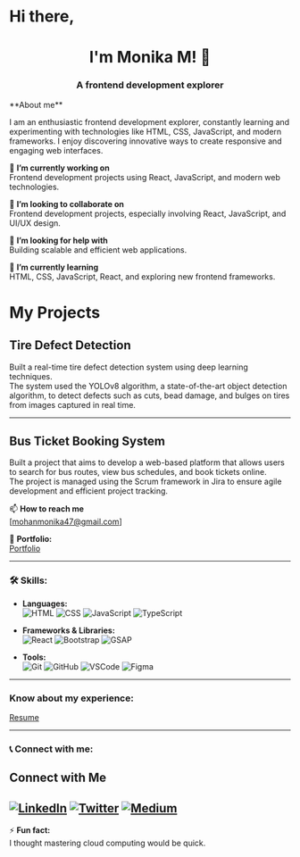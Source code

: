# Hi there,
<h1 align="center"> I'm Monika M! 👋</h1>
<h3 align="center"> A frontend development explorer </h3>
**About me** 

I am an enthusiastic frontend development explorer, constantly learning and experimenting with technologies like HTML, CSS, JavaScript, and modern frameworks. I enjoy discovering innovative ways to create responsive and engaging web interfaces.

🔭 **I’m currently working on**  
Frontend development projects using React, JavaScript, and modern web technologies.

👯 **I’m looking to collaborate on**  
Frontend development projects, especially involving React, JavaScript, and UI/UX design.

🤝 **I’m looking for help with**  
Building scalable and efficient web applications.

🌱 **I’m currently learning**  
HTML, CSS, JavaScript, React, and exploring new frontend frameworks.

# My Projects

## Tire Defect Detection
Built a real-time tire defect detection system using deep learning techniques.  
The system used the YOLOv8 algorithm, a state-of-the-art object detection algorithm, to detect defects such as cuts, bead damage, and bulges on tires from images captured in real time.

---

## Bus Ticket Booking System
Built a project that aims to develop a web-based platform that allows users to search for bus routes, view bus schedules, and book tickets online.  
The project is managed using the Scrum framework in Jira to ensure agile development and efficient project tracking.

📫 **How to reach me**  
[mohanmonika47@gmail.com] 

📁 **Portfolio:**  
[Portfolio](https://www.figma.com/proto/nLn6uNz2bpAqO73ritfGRg/Untitled?page-id=0%3A1&node-id=1-2&node-type=canvas&viewport=92%2C-114%2C0.62&t=N23TaTUziDIR1g4h-1&scaling=min-zoom&content-scaling=fixed&starting-point-node-id=1%3A2)

---

### 🛠 Skills:
- **Languages:**  
  ![HTML](https://img.shields.io/badge/HTML-E34F26?style=flat&logo=html5&logoColor=white)
  ![CSS](https://img.shields.io/badge/CSS-1572B6?style=flat&logo=css3&logoColor=white)
  ![JavaScript](https://img.shields.io/badge/JavaScript-F7DF1E?style=flat&logo=javascript&logoColor=black)
  ![TypeScript](https://img.shields.io/badge/TypeScript-007ACC?style=flat&logo=typescript&logoColor=white)

- **Frameworks & Libraries:**  
  ![React](https://img.shields.io/badge/React-61DAFB?style=flat&logo=react&logoColor=black)
  ![Bootstrap](https://img.shields.io/badge/Bootstrap-7952B3?style=flat&logo=bootstrap&logoColor=white)
  ![GSAP](https://img.shields.io/badge/GSAP-88CE02?style=flat&logo=greensock&logoColor=white)

- **Tools:**  
  ![Git](https://img.shields.io/badge/Git-F05032?style=flat&logo=git&logoColor=white)
  ![GitHub](https://img.shields.io/badge/GitHub-181717?style=flat&logo=github&logoColor=white)
  ![VSCode](https://img.shields.io/badge/VS_Code-007ACC?style=flat&logo=visual%20studio%20code&logoColor=white)
  ![Figma](https://img.shields.io/badge/Figma-F24E1E?style=flat&logo=figma&logoColor=white)

---

### Know about my experience:
[Resume](https://moniresume.tiiny.site)

---

### 📞 Connect with me:

## Connect with Me

[![LinkedIn](https://img.shields.io/badge/LinkedIn-0077B5?style=for-the-badge&logo=linkedin&logoColor=white)](https://www.linkedin.com/in/monikamohan-m/)
[![Twitter](https://img.shields.io/badge/Twitter-1DA1F2?style=for-the-badge&logo=twitter&logoColor=white)](https://x.com/Monika15182391?t=n4wDS8Ja8H-rCSxCrUaZ2A&s=09)
[![Medium](https://img.shields.io/badge/Medium-12100E?style=for-the-badge&logo=medium&logoColor=white)](https://medium.com/@mohanmonika47)
---

⚡ **Fun fact:**  
I thought mastering cloud computing would be quick.
